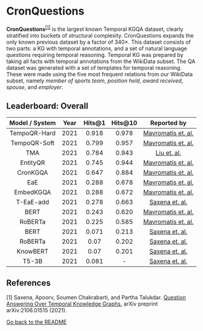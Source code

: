 # CronQuestions

**CronQuestions**<sup>[[1]](#myfootnote1)</sup> is the largest known Temporal KGQA dataset, clearly stratified into buckets of structural complexity. CronQuestions expands the only known previous dataset by a factor of 340×.
This dataset consists of two parts: a KG with temporal annotations, and a set of natural language questions requiring temporal reasoning. Temporal KG was prepared by taking all facts with temporal 
annotations from the WikiData subset. The QA dataset was generated with a set of templates for temporal reasoning. These were made using the five most frequent relations from our WikiData subset, namely
_member of sports team_, _position held_, _award received_, _spouse_, and _employer_. 

## Leaderboard: Overall

| Model / System | Year  | Hits@1 | Hits@10 |                         Reported by                          |
|:--------------:|:-----:|:------:|:-------:|:------------------------------------------------------------:|
|  TempoQR-Hard  | 2021  | 0.918  |  0.978  |  [Mavromatis et. al.](https://arxiv.org/pdf/2112.05785.pdf)  |
|  TempoQR-Soft  | 2021  | 0.799  |  0.957  |  [Mavromatis et. al.](https://arxiv.org/pdf/2112.05785.pdf)  |
|    TMA         | 2021  | 0.784  |  0.943  |  [Liu et. al.](https://arxiv.org/pdf/2302.12529.pdf)         |
|    EntityQR    | 2021  | 0.745  |  0.944  |  [Mavromatis et. al.](https://arxiv.org/pdf/2112.05785.pdf)  |
|    CronKGQA    | 2021  | 0.647  |  0.884  |  [Mavromatis et. al.](https://arxiv.org/pdf/2112.05785.pdf)  |
|      EaE       | 2021  | 0.288  |  0.678  |  [Mavromatis et. al.](https://arxiv.org/pdf/2112.05785.pdf)  |
|   EmbedKGQA    | 2021  | 0.288  |  0.672  |  [Mavromatis et. al.](https://arxiv.org/pdf/2112.05785.pdf)  |
|   T-EaE-add    | 2021  | 0.278  |  0.663  |    [Saxena et. al.](https://arxiv.org/pdf/2106.01515.pdf)    |
|      BERT      | 2021  | 0.243  |  0.620  |  [Mavromatis et. al.](https://arxiv.org/pdf/2112.05785.pdf)  |
|    RoBERTa     | 2021  | 0.225  |  0.585  |  [Mavromatis et. al.](https://arxiv.org/pdf/2112.05785.pdf)  |
|      BERT      | 2021  | 0.071  |  0.213  |    [Saxena et. al.](https://arxiv.org/pdf/2106.01515.pdf)    |
|    RoBERTa     | 2021  |  0.07  |  0.202  |    [Saxena et. al.](https://arxiv.org/pdf/2106.01515.pdf)    |
|    KnowBERT    | 2021  |  0.07  |  0.201  |    [Saxena et. al.](https://arxiv.org/pdf/2106.01515.pdf)    |
|     T5-3B      | 2021  | 0.081  |    -    |    [Saxena et. al.](https://arxiv.org/pdf/2106.01515.pdf)    |


## References
<a name="myfootnote1">[1]</a> Saxena, Apoorv, Soumen Chakrabarti, and Partha Talukdar. [Question Answering Over Temporal Knowledge Graphs.](https://arxiv.org/abs/2106.01515) arXiv preprint arXiv:2106.01515 (2021).


[Go back to the README](../README.md)